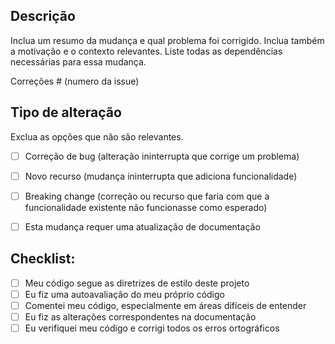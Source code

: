 ## Descrição

Inclua um resumo da mudança e qual problema foi corrigido. Inclua também a motivação e o contexto relevantes. Liste todas as dependências necessárias para essa mudança.

Correções # (numero da issue)

## Tipo de alteração

Exclua as opções que não são relevantes.

- [ ] Correção de bug (alteração ininterrupta que corrige um problema)
- [ ] Novo recurso (mudança ininterrupta que adiciona funcionalidade)
- [ ] Breaking change (correção ou recurso que faria com que a funcionalidade existente não funcionasse como esperado)
- [ ] Esta mudança requer uma atualização de documentação


## Checklist:

- [ ] Meu código segue as diretrizes de estilo deste projeto
- [ ] Eu fiz uma autoavaliação do meu próprio código
- [ ] Comentei meu código, especialmente em áreas difíceis de entender
- [ ] Eu fiz as alterações correspondentes na documentação
- [ ] Eu verifiquei meu código e corrigi todos os erros ortográficos
